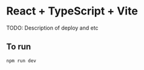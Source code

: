 # React + TypeScript + Vite

TODO: Description of deploy and etc

## To run

```bash
npm run dev
```